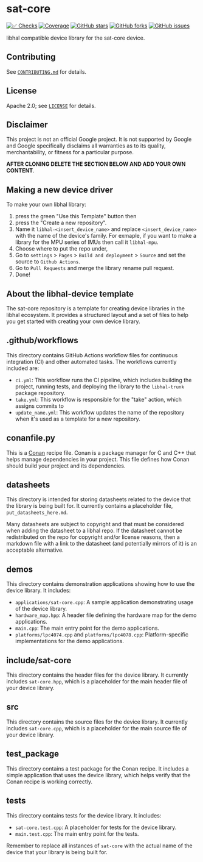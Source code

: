 # sat-core

[![✅ Checks](https://github.com/libhal/sat-core/actions/workflows/ci.yml/badge.svg)](https://github.com/libhal/sat-core/actions/workflows/ci.yml)
[![Coverage](https://libhal.github.io/sat-core/coverage/coverage.svg)](https://libhal.github.io/sat-core/coverage/)
[![GitHub stars](https://img.shields.io/github/stars/libhal/sat-core.svg)](https://github.com/libhal/sat-core/stargazers)
[![GitHub forks](https://img.shields.io/github/forks/libhal/sat-core.svg)](https://github.com/libhal/sat-core/network)
[![GitHub issues](https://img.shields.io/github/issues/libhal/sat-core.svg)](https://github.com/libhal/sat-core/issues)

libhal compatible device library for the sat-core device.

## Contributing

See [`CONTRIBUTING.md`](CONTRIBUTING.md) for details.

## License

Apache 2.0; see [`LICENSE`](LICENSE) for details.

## Disclaimer

This project is not an official Google project. It is not supported by
Google and Google specifically disclaims all warranties as to its quality,
merchantability, or fitness for a particular purpose.

**AFTER CLONING DELETE THE SECTION BELOW AND ADD YOUR OWN CONTENT**.

## Making a new device driver

To make your own libhal library:

1. press the green "Use this Template" button then
2. press the "Create a new repository".
3. Name it `libhal-<insert_device_name>` and replace `<insert_device_name>` with
  the name of the device's family. For exmaple, if you want to make a library
  for the MPU series of IMUs then call it `libhal-mpu`.
4. Choose where to put the repo under,
5. Go to `settings` > `Pages` > `Build and deployment` > `Source` and set the
  source to `Github Actions`.
6. Go to `Pull Requests` and merge the library rename pull request.
7. Done!

## About the libhal-device template

The sat-core repository is a template for creating device libraries in
the libhal ecosystem. It provides a structured layout and a set of files to help
you get started with creating your own device library.

## .github/workflows

This directory contains GitHub Actions workflow files for continuous integration
(CI) and other automated tasks. The workflows currently included are:

- `ci.yml`: This workflow runs the CI pipeline, which includes
  building the project, running tests, and deploying the library to the
  `libhal-trunk` package repository.
- `take.yml`: This workflow is responsible for the "take" action, which assigns
  commits to
- `update_name.yml`: This workflow updates the name of the repository when it's
  used as a template for a new repository.

## conanfile.py

This is a [Conan](https://conan.io/) recipe file. Conan is a package manager for
C and C++ that helps manage dependencies in your project. This file defines how
Conan should build your project and its dependencies.

## datasheets

This directory is intended for storing datasheets related to the device that the
library is being built for. It currently contains a placeholder file,
`put_datasheets_here.md`.

Many datasheets are subject to copyright and that must be considered when adding
the datasheet to a libhal repo. If the datasheet cannot be redistributed on the
repo for copyright and/or license reasons, then a markdown file with a link to
the datasheet (and potentially mirrors of it) is an acceptable alternative.

## demos

This directory contains demonstration applications showing how to use the device
library. It includes:

- `applications/sat-core.cpp`: A sample application demonstrating usage of the
  device library.
- `hardware_map.hpp`: A header file defining the hardware map for the demo
  applications.
- `main.cpp`: The main entry point for the demo applications.
- `platforms/lpc4074.cpp` and `platforms/lpc4078.cpp`: Platform-specific
  implementations for the demo applications.

## include/sat-core

This directory contains the header files for the device library. It currently
includes `sat-core.hpp`, which is a placeholder for the main header file of
your device library.

## src

This directory contains the source files for the device library. It currently
includes `sat-core.cpp`, which is a placeholder for the main source file of
your device library.

## test_package

This directory contains a test package for the Conan recipe. It includes a
simple application that uses the device library, which helps verify that the
Conan recipe is working correctly.

## tests

This directory contains tests for the device library. It includes:

- `sat-core.test.cpp`: A placeholder for tests for the device library.
- `main.test.cpp`: The main entry point for the tests.

Remember to replace all instances of `sat-core` with the actual name of the
device that your library is being built for.
